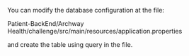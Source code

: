 
You can modify the database configuration at the file:

Patient-BackEnd/Archway Health/challenge/src/main/resources/application.properties

and create the table using query in the file.

